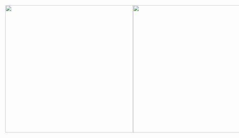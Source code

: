 <div style="display: flex; align-items: flex-start; justify-content: space-between;">
  <img src="https://github.com/user-attachments/assets/e16996b3-8ffb-4f05-9329-e6e97f25bb17" width="400" height="400" />
  <img src="https://github-readme-stats.vercel.app/api?username=dasom-jo&show_icons=true&theme=radical" margin="70" width="400"  />
  <img src="https://github-readme-stats.vercel.app/api/top-langs/?username=dasom-jo&layout=compact"/>
</div>
